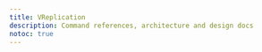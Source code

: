 ```yaml
---
title: VReplication
description: Command references, architecture and design docs
notoc: true
---
```

